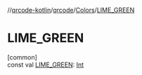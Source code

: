 //[qrcode-kotlin](../../../index.md)/[qrcode](../index.md)/[Colors](index.md)/[LIME_GREEN](-l-i-m-e_-g-r-e-e-n.md)

# LIME_GREEN

[common]\
const val [LIME_GREEN](-l-i-m-e_-g-r-e-e-n.md): [Int](https://kotlinlang.org/api/latest/jvm/stdlib/kotlin/-int/index.html)
